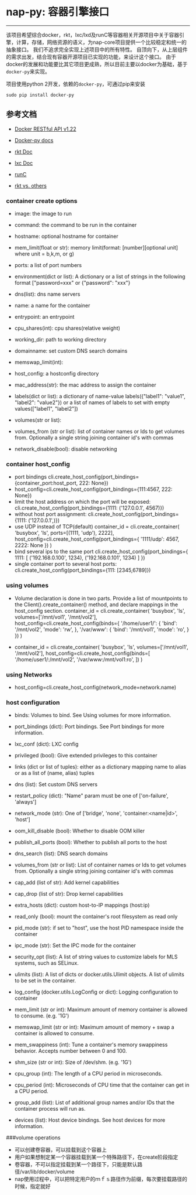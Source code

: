 # nap-py: 容器引擎接口
----

该项目希望综合docker，rkt，lxc/lxd及runC等容器相关开源项目中关于容器引擎，计算，存储，网络资源的语义，为nap-core项目提供一个比较稳定和统一的抽象接口。
我们不追求完全实现上述项目中的所有特性。
自顶向下，从上层组件的需求出发，结合现有容器开源项目已实现的功能，来设计这个接口。
由于docker的发展和功能要比其它项目更成熟，所以目前主要以docker为基础，基于`docker-py`来实现。

项目使用python 2开发，依赖的`docker-py`，可通过pip来安装
```
sudo pip install docker-py
```

## 参考文档
+ [Docker RESTful API v1.22](https://docs.docker.com/engine/reference/api/docker_remote_api_v1.22/)
+ [Docker-py docs](http://docker-py.readthedocs.org/en/stable/)
+ [rkt Doc](https://github.com/coreos/rkt/blob/master/Documentation/commands.md)
+ [lxc Doc](https://linuxcontainers.org/lxc/documentation/#python)
+ [runC](https://github.com/opencontainers/runc)

+ [rkt vs. others](https://coreos.com/rkt/docs/latest/rkt-vs-other-projects.html)


### container create options

+ image: the image to run
+ command: the command to be run in the container
+ hostname: optional hostname for container
+ mem_limit(float or str): memory limit(format: [number][optional unit] where unit = b,k,m, or g)
+ ports: a list of port numbers
+ environment(dict or list): A dictionary or a list of strings in the following format ["password=xxx" or {"password": "xxx"}
+ dns(list): dns name servers
+ name: a name for the container
+ entrypoint: an entrypoint
+ cpu_shares(int): cpu shares(relative weight)
+ working_dir: path to working directory
+ domainname: set custom DNS search domains
+ memswap_limit(int):
+ host_config: a hostconfig directory
+ mac_address(str): the mac address to assign the container
+ labels(dict or list): a dictionary of name-value labels({"label1": "value1", "label2": "value2"}) or a list of names of labels to set with empty values(["label1", "label2"])

+ volumes(str or list):
+ volumes_from (str or list): list of container names or Ids to get volumes from. Optionally a single string joining container id's with commas
+ network_disable(bool): disable networking

### container host_config

+ port bindings  cli.create_host_config(port_bindings={container_port:host_port, 222: None})
+ host_config=cli.create_host_config(port_bindings={111:4567, 222: None})
+ limit the host address on which the port will be exposed:
    cli.create_host_config(port_bindings={1111: ('127.0.0.1', 4567)})
+ without host port assignment:
    cli.create_host_config(port_bindings={1111: ('127.0.0.1',)})
+ use UDP instead of TCP(default)
    container_id = cli.create_container(
    'busybox', 'ls', ports=[(1111, 'udp'), 2222],
    host_config=cli.create_host_config(port_bindings={
        '1111/udp': 4567, 2222: None
    })
    )
+ bind several ips to the same port
    cli.create_host_config(port_bindings={
    1111: [
        ('192.168.0.100', 1234),
        ('192.168.0.101', 1234)
    ]
    })
+ single container port to several host ports:
    cli.create_host_config(port_bindings={111: [2345,6789]})

### using volumes

+ Volume declaration is done in two parts. Provide a list of mountpoints to the Client().create_container() method, and declare mappings in the host_config section.
    container_id = cli.create_container(
    'busybox', 'ls', volumes=['/mnt/vol1', '/mnt/vol2'],
    host_config=cli.create_host_config(binds={
        '/home/user1/': {
            'bind': '/mnt/vol2',
            'mode': 'rw',
        },
        '/var/www': {
            'bind': '/mnt/vol1',
            'mode': 'ro',
        }
    })
    )

+  container_id = cli.create_container(
    'busybox', 'ls', volumes=['/mnt/vol1', '/mnt/vol2'],
    host_config=cli.create_host_config(binds=[
        '/home/user1/:/mnt/vol2',
        '/var/www:/mnt/vol1:ro',
    ])
    )

### using Networks

+  host_config=cli.create_host_config(network_mode=network.name)

### host configuration

+ binds: Volumes to bind. See Using volumes for more information.
+ port_bindings (dict): Port bindings. See Port bindings for more information.
+ lxc_conf (dict): LXC config
+ privileged (bool): Give extended privileges to this container
+ links (dict or list of tuples): either as a dictionary mapping name to alias or as a list of (name, alias) tuples
+ dns (list): Set custom DNS servers
+ restart_policy (dict): "Name" param must be one of  ['on-failure', 'always']
+ network_mode (str): One of ['bridge', 'none', 'container:<name|id>', 'host']


+ oom_kill_disable (bool): Whether to disable OOM killer
+ publish_all_ports (bool): Whether to publish all ports to the host
+ dns_search (list): DNS search domains
+ volumes_from (str or list): List of container names or Ids to get volumes from. Optionally a single string joining container id's with commas
+ cap_add (list of str): Add kernel capabilities
+ cap_drop (list of str): Drop kernel capabilities
+ extra_hosts (dict): custom host-to-IP mappings (host:ip)
+ read_only (bool): mount the container's root filesystem as read only
+ pid_mode (str): if set to "host", use the host PID namespace inside the container
+ ipc_mode (str): Set the IPC mode for the container
+ security_opt (list): A list of string values to customize labels for MLS systems, such as SELinux.
+ ulimits (list): A list of dicts or docker.utils.Ulimit objects. A list of ulimits to be set in the container.
+ log_config (docker.utils.LogConfig or dict): Logging configuration to container
+ mem_limit (str or int): Maximum amount of memory container is allowed to consume. (e.g. '1G')
+ memswap_limit (str or int): Maximum amount of memory + swap a container is allowed to consume.
+ mem_swappiness (int): Tune a container's memory swappiness behavior. Accepts number between 0 and 100.
+ shm_size (str or int): Size of /dev/shm. (e.g. '1G')
+ cpu_group (int): The length of a CPU period in microseconds.
+ cpu_period (int): Microseconds of CPU time that the container can get in a CPU period.
+ group_add (list): List of additional group names and/or IDs that the container process will run as.
+ devices (list): Host device bindings. See host devices for more information.


###volume operations   
+ 可以创建卷容器，可以挂载到这个容器上　　
+ 用户如果想制定某一个容器挂载到某一个特殊路径下，在create阶段指定　　
+ 卷容器，不可以指定挂载到某一个路径下，只能是默认路径/var/lib/docker/volume
+ nap使用过程中，可以把特定用户的ｍｆｓ路径作为前缀，每次要挂载路径的时候，指定就好　　
